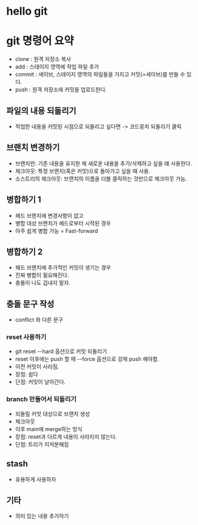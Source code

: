 # hello git

# git 명령어 요약

- clone : 원격 저장소 복사
- add : 스테이지 영역에 작업 파일 추가
- commit : 세이브, 스테이지 영역의 파일들을 가지고 커밋(=세이브)를 만들 수 있다. 
- push : 원격 저장소에 커밋을 업로드한다.


## 파일의 내용 되돌리기

- 작업한 내용을 커밋된 시점으로 되돌리고 싶다면 -> 코드뭉치 되돌리기 클릭

## 브랜치 변경하기

- 브랜치란: 기존 내용을 유지한 채 새로운 내용을 추가/삭제하고 싶을 떄 사용한다. 
- 체크아웃: 특정 브랜치(혹은 커밋)으로 돌아가고 싶을 때 사용.
- 소스트리의 체크아웃: 브랜치의 이름을 더블 클릭하는 것만으로 체크아웃 가능. 

## 병합하기 1

- 헤드 브랜치에 변경사항이 없고
- 병합 대상 브랜치가 헤드로부터 시작된 경우
- 아주 쉽게 병합 가능 = Fast-forward

## 병합하기 2

- 헤드 브랜치에 추가적인 커밋이 생기는 경우
- 진짜 병합이 필요해진다. 
- 충돌이 나도 겁내지 말자.

## 충돌 문구 작성

- conflict 와 다른 문구

### reset 사용하기

- git reset --hard 옵션으로 커밋 되돌리기
- reset 이후에는 push 할 때 --force 옵션으로 강제 push 해야함.
- 이전 커밋이 사라짐.
- 장점: 쉽다
- 단점: 커밋이 날아간다. 

### branch 만들어서 되돌리기

- 되돌릴 커밋 대상으로 브랜치 생성
- 체크아웃
- 이후 main에 merge하는 방식
- 장점: reset과 다르게 내용이 사라지지 않는다.
- 단점: 트리가 지저분해짐

## stash

- 유용하게 사용하자

## 기타

- 의미 있는 내용 추가하기